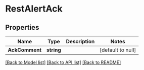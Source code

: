 # RestAlertAck

## Properties
Name | Type | Description | Notes
------------ | ------------- | ------------- | -------------
**AckComment** | **string** |  | [default to null]

[[Back to Model list]](../README.md#documentation-for-models) [[Back to API list]](../README.md#documentation-for-api-endpoints) [[Back to README]](../README.md)


